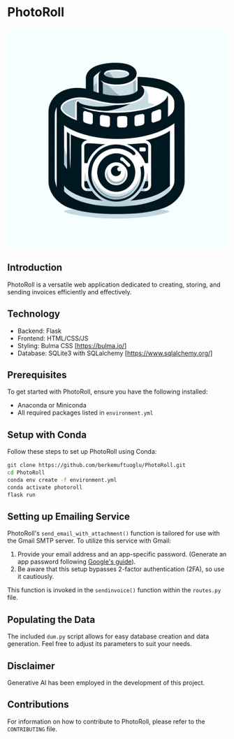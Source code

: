 # PhotoRoll

![PhotoRoll Logo](app/static/images/photoroll_logo.png)

## Introduction
PhotoRoll is a versatile web application dedicated to creating, storing, and sending invoices efficiently and effectively.

## Technology
- Backend: Flask
- Frontend: HTML/CSS/JS
- Styling: Bulma CSS [https://bulma.io/]
- Database: SQLite3 with SQLalchemy [https://www.sqlalchemy.org/] 

## Prerequisites
To get started with PhotoRoll, ensure you have the following installed:
- Anaconda or Miniconda
- All required packages listed in `environment.yml`

## Setup with Conda
Follow these steps to set up PhotoRoll using Conda:

```bash
git clone https://github.com/berkemuftuoglu/PhotoRoll.git
cd PhotoRoll
conda env create -f environment.yml
conda activate photoroll
flask run
```

## Setting up Emailing Service
PhotoRoll's `send_email_with_attachment()` function is tailored for use with the Gmail SMTP server. To utilize this service with Gmail:

1. Provide your email address and an app-specific password. (Generate an app password following [Google's guide](https://support.google.com/accounts/answer/185833?hl=en)).
2. Be aware that this setup bypasses 2-factor authentication (2FA), so use it cautiously.

This function is invoked in the `sendinvoice()` function within the `routes.py` file.

## Populating the Data
The included `dum.py` script allows for easy database creation and data generation. Feel free to adjust its parameters to suit your needs.

## Disclaimer
Generative AI has been employed in the development of this project.

## Contributions
For information on how to contribute to PhotoRoll, please refer to the `CONTRIBUTING` file.


